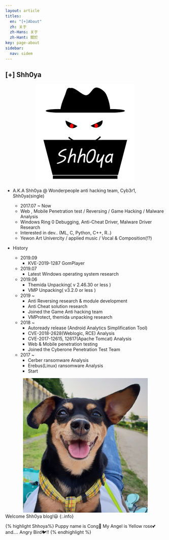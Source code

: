 ```yaml
---
layout: article
titles:
  en: "[+]About"
  zh: 关于
  zh-Hans: 关于
  zh-Hant: 關於
key: page-about
sidebar:
  nav: sidem
---
```


## [+] Shh0ya

<center><img src="https://raw.githubusercontent.com/Shhoya/Shhoya.github.io/master/assets/images/logo/icon-310x310.png"></center>


- A.K.A Shh0ya @ Wonderpeople anti hacking team, Cyb3r1, Shh0ya(single)
  - 2017.07 ~ Now
  - Web , Mobile Penetration test / Reversing / Game Hacking / Malware Analysis
  - Windows Ring 0 Debugging, Anti-Cheat Driver, Malware Driver Research
  - Interested in dev.. (ML, C, Python, C++, R..)
  - Yewon Art Univercity / applied music / Vocal & Composition(!?)
- History

  - 2019.09
    - KVE-2019-1287 GomPlayer
  - 2019.07
    - Latest Windows operating system research
  - 2019.06
    - Themida Unpacking( v 2.46.30 or less )
    - VMP Unpacking(  v3.2.0 or less )
  - 2019 ~
    - Anti Reversing research & module development
    - Anti Cheat solution research
    - Joined the Game Anti hacking team
    - VMProtect, themida unpacking research
  - 2018 ~
    - Autoready release (Android Analytics Simplification Tool)
    - CVE-2018-2628(Weblogic, RCE) Analysis
    - CVE-2017-12615, 12617(Apache Tomcat) Analysis
    - Web & Mobile penetration testing
    - Joined the Cyberone Penetration Test Team
  - 2017 ~
    - Cerber ransomware Analysis
    - Erebus(Linux) ransomware Analysis
    - Start



<center><img src="https://raw.githubusercontent.com/Shhoya/Shhoya.github.io/master/assets/images/logo/Cong.png"></center>
Welcome Shh0ya blog!😃
{:.info}

{% highlight Shhoya%}
Puppy name is Cong🐶
My Angel is Yellow rose💕 and.... Angry Bird🐦!!
{% endhighlight %}